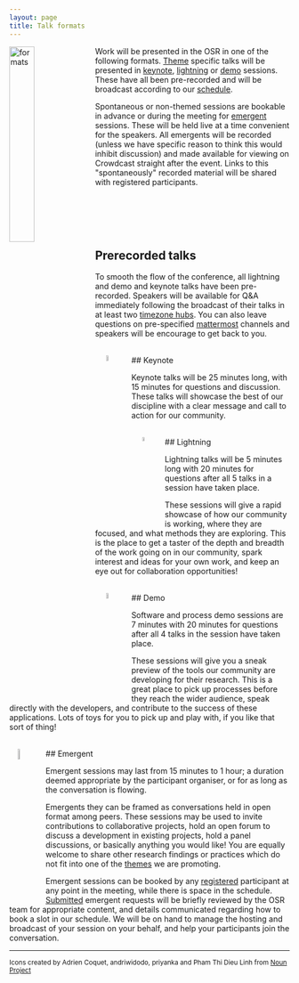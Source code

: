 ```yaml
---
layout: page
title: Talk formats
---
```


<img align="left" src="../img/fromFrantisek/formats.svg" alt="formats" width="30%">

Work will be presented in the OSR in one of the following formats.
[Theme](themes.md) specific talks will be presented in [keynote](#keynote), [lightning](#lightning) or [demo](#demo) sessions. These have all been pre-recorded and will be broadcast according to our [schedule](schedule-PLACEHOLDER.html).

Spontaneous or non-themed sessions are bookable in advance or during the meeting for [emergent](#emergent) sessions. These will be held live at a time convenient for the speakers. All emergents will be recorded (unless we have specific reason to think this would inhibit discussion) and made available for viewing on Crowdcast straight after the event. Links to this "spontaneously" recorded material will be shared with registered participants.

<br><br><br><br>
## Prerecorded talks

To smooth the flow of the conference, all lightning and demo and keynote talks have been pre-recorded. Speakers will be available for Q&A immediately following the broadcast of their talks in at least two [timezone hubs](access.md/#hubs). You can also leave questions on pre-specified [mattermost](access.md/#zero-cost) channels and speakers will be encourage to get back to you.


<div id="keynote"></div>
<br>
## Keynote <img style="float: left;" src="../img/nounproj-key.png" alt="keynote" width="5%" hspace="20">

<!-- <img align="right" src="../img/nounproj-key.png" alt="keynote" width="12.5%" hspace="20"> -->

Keynote talks will be 25 minutes long, with 15 minutes for questions and discussion. These talks will showcase the best of our discipline with a clear message and call to action for our community.

<div id="lightning"></div>
<br>
## Lightning <img align="left" src="../img/nounproj-lightning.png" alt="lightning" width="4%" hspace="20">

<!-- <img align="left" src="../img/nounproj-lightning.png" alt="lightning" width="10%" hspace="20"> -->

Lightning talks will be 5 minutes long with 20 minutes for questions after all 5 talks in a session have taken place.

These sessions will give a rapid showcase of how our community is working, where they are focused, and what methods they are exploring. This is the place to get a taster of the depth and breadth of the work going on in our community, spark interest and ideas for your own work, and keep an eye out for collaboration opportunities!

<div id="demo"></div>
<br>
## Demo <img align="left" src="../img/nounproj-demo.png" alt="demo" width="5%" hspace="20">

<!-- <img align="right" src="../img/nounproj-demo.png" alt="demo" width="12.5%" hspace="20"> -->

Software and process demo sessions are 7 minutes with 20 minutes for questions after all 4 talks in the session have taken place.

These sessions will give you a sneak preview of the tools our community are developing for their research. This is a great place to pick up processes before they reach the wider audience, speak directly with the developers, and contribute to the success of these applications. Lots of toys for you to pick up and play with, if you like that sort of thing!

<div id="emergent"></div>
<br>
## Emergent <img align="left" src="../img/nounproj-emergent.png" alt="Emergent" width="7%" hspace="15">

Emergent sessions may last from 15 minutes to 1 hour; a duration deemed appropriate by the participant organiser, or for as long as the conversation is flowing.  

Emergents they can be framed as conversations held in open format among peers. These sessions may be used to invite contributions to collaborative projects, hold an open forum to discuss a development in existing projects, hold a panel discussions, or basically anything you would like! You are equally welcome to share other research findings or practices which do not fit into one of the [themes](themes.md) we are promoting.

Emergent sessions can be booked by any [registered](register-PLACEHOLDER.md) participant at any point in the meeting, while there is space in the schedule. [Submitted](submit.md) emergent requests will be briefly reviewed by the OSR team for appropriate content, and details communicated regarding how to book a slot in our schedule. We will be on hand to manage the hosting and broadcast of your session on your behalf, and help your participants join the conversation.


---

<div align="left"><body><p><small>
Icons created by Adrien Coquet, andriwidodo, priyanka and Pham Thi Dieu Linh from <a href="https://thenounproject.com/">Noun Project</a>
</small></p></body></div>
